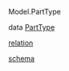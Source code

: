 Model.PartType

data [PartType](Model-PartType.html#t:PartType)

[relation](Model-PartType.html#v:relation)

[schema](Model-PartType.html#v:schema)
